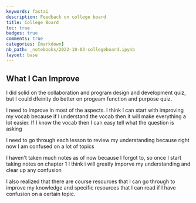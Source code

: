 ```yaml
---
keywords: fastai
description: Feedback on college board 
title: College Board 
toc: true 
badges: true
comments: true
categories: [markdown]
nb_path: _notebooks/2022-10-03-collegeboard.ipynb
layout: base
---
```


<!--
#################################################
### THIS FILE WAS AUTOGENERATED! DO NOT EDIT! ###
#################################################
# file to edit: _notebooks/2022-10-03-collegeboard.ipynb
-->

<div class="container" id="notebook-container">
        
<div class="cell border-box-sizing text_cell rendered"><div class="inner_cell">
<div class="text_cell_render border-box-sizing rendered_html">
<h2 id="What-I-Can-Improve">What I Can Improve<a class="anchor-link" href="#What-I-Can-Improve"> </a></h2><p>I did solid on the collaboration  and program design and development quiz, but I could dfeinity do better on progeam function and purpose quiz.</p>
<p>I need to improve in most of the aspects. I think I can start with improving my vocab because if I understand the vocab then it will make everything a lot easier. If I know the vocab then I can easy tell what the question is asking</p>
<p>I need to go through each lesson to review my understanding because right now I am confused on a lot of topics</p>
<p>I haven't taken much notes as of now because I forgot to, so once I start taking notes on chapter 1 I think i will greatly imporve my understanding and clear up any confusion</p>
<p>I also realized that there are course resources that I can go through to improve my knowledge and specific resources that I can read if I have confusion on a certain topic.</p>
<p><img src="https://lh3.googleusercontent.com/P4Uw-UbxO9eAhOPUP_DSGh2Un8fSLC616z-zVJTd__P_D7kQjszaun5zFChWoEgy4_Tb5Goi0LECsHqdrXolERTbY976-F_ijbWXTzIfpFznB7kkyW1I3H84dLqOE0OtvsyJWFOQ9n3VoLwcO5pSZrUw7NJrwhuK6Df6d2y8LPD9lUhkcYj_TPcV3mScSQsy2PU76Dl1ZvUC5RdvQlkvBrL9VJNjpe5iueL_xWpNYWw4pJRLkqHFfN4bPe500h4t81OhQIiR3pggMRDHdUE0wp52XcT2ItgkBs6W96FKy-xGkae_FnvhiiPiNpsx2osH6vT0Sb1ZnFln_CW1YU1ZrRyXkdB2cD-Rq73nnEnviCSAZqGuC8GMcNtrlEaxmz9bdQrJ-sZoM-N3uVyOU80aTs37sxn-Ksq26bSWXV8vk0qaaAH98F5aIo4HjMmNFG-APha4AmQt7D58v387HMSdCT_jYzdFWfpK0Avok4akgfLPOQ7Ff9iWczEzNIw_3Wsa5wviVTuj6R_MS-R6FGdMjq7M6TPXIKtqm29FoqBfkxOkEWrbdvPGA9Vcmd5yYCBohLsv8Hs3zbMsRUXbuUyjKzPe5Y7AZRqfUTwIue8_b1yC4QVh2hVS4EDmcpetfL4P1KSC07aTinww6VZWCvz7jXwZeczsM0OdoBEEmB4VY2XOIsDK4Wg253IpsBpwc_8eUJ5JZA58V7397kCYDAFgkoUKAvl5beb9ALy5ChJV1_urwHuU0wW3NyQ6sdIfKGVmINQiDz2P7-p694XT79AyCyl-w_Suk3gwa5Kqdkv4KpOsUc8JgojeRvF42th6zAB7UY2_dbs-C2stX_Q0vMDpIeeps6D1YNKrYfkaetIVVctdCuaekzbE2YwqpDPIjibZiEn4h23wroaXx2_6bdUVeFIdh3EsN9Pcy4sceA=w2628-h1642-no?authuser=0" alt=""></p>

</div>
</div>
</div>
</div>
 

